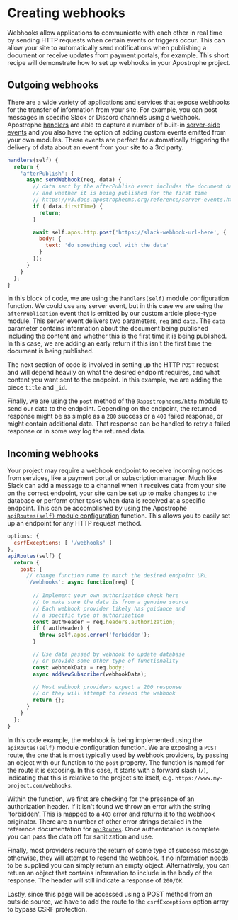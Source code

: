 # Creating webhooks

Webhooks allow applications to communicate with each other in real time by sending HTTP requests when certain events or triggers occur. This can allow your site to automatically send notifications when publishing a document or receive updates from payment portals, for example. This short recipe will demonstrate how to set up webhooks in your Apostrophe project.

## Outgoing webhooks

There are a wide variety of applications and services that expose webhooks for the transfer of information from your site. For example, you can post messages in specific Slack or Discord channels using a webhook. Apostrophe [handlers](/reference/module-api/module-overview.html#handlers-self) are able to capture a number of built-in [server-side events](../reference/server-events.md) and you also have the option of adding custom events emitted from your own modules. These events are perfect for automatically triggering the delivery of data about an event from your site to a 3rd party.

<AposCodeBlock>

```javascript
handlers(self) {
  return {
    'afterPublish': {
      async sendWebhook(req, data) {
        // data sent by the afterPublish event includes the document data 
        // and whether it is being published for the first time
        // https://v3.docs.apostrophecms.org/reference/server-events.html#afterpublish
        if (!data.firstTime) {
          return;
        }

        await self.apos.http.post('https://slack-webhook-url-here', {
          body: {
            text: 'do something cool with the data'
          }
        });
      }
    }
  };
}
```
  <template v-slot:caption>
    /modules/article/index.js
    </template>

</AposCodeBlock>

In this block of code, we are using the `handlers(self)` module configuration function. We could use any server event, but in this case we are using the `afterPublication` event that is emitted by our custom article piece-type module. This server event delivers two parameters, `req` and `data`. The `data` parameter contains information about the document being published including the content and whether this is the first time it is being published. In this case, we are adding an early return if this isn't the first time the document is being published.

The next section of code is involved in setting up the HTTP `POST` request and will depend heavily on what the desired endpoint requires, and what content you want sent to the endpoint. In this example, we are adding the piece `title` and `_id`.

Finally, we are using the `post` method of the [`@apostrophecms/http` module](https://v3.docs.apostrophecms.org/reference/modules/http.html#async-post-url-options) to send our data to the endpoint. Depending on the endpoint, the returned response might be as simple as a `200` success or a `400` failed response, or might contain additional data. That response can be handled to retry a failed response or in some way log the returned data.

## Incoming webhooks

Your project may require a webhook endpoint to receive incoming notices from services, like a payment portal or subscription manager. Much like Slack can add a message to a channel when it receives data from your site on the correct endpoint, your site can be set up to make changes to the database or perform other tasks when data is received at a specific endpoint. This can be accomplished by using the Apostrophe [`apiRoutes(self)` module configuration](https://v3.docs.apostrophecms.org/reference/module-api/module-overview.html#apiroutes-self) function. This allows you to easily set up an endpoint for any HTTP request method.

<AposCodeBlock>

```javascript
options: {
  csrfExceptions: [ '/webhooks' ]
},
apiRoutes(self) {
  return {
    post: {
      // change function name to match the desired endpoint URL
      '/webhooks': async function(req) {
        
        // Implement your own authorization check here
        // to make sure the data is from a genuine source
        // Each webhook provider likely has guidance and 
        // a specific type of authorization
        const authHeader = req.headers.authorization;
        if (!authHeader) {
          throw self.apos.error('forbidden');
        }

        // Use data passed by webhook to update database
        // or provide some other type of functionality
        const webhookData = req.body;
        async addNewSubscriber(webhookData);

        // Most webhook providers expect a 200 response
        // or they will attempt to resend the webhook
        return {};
      }
    }
  };
}
```
  <template v-slot:caption>
    /modules/subscription/index.js
  </template>

</AposCodeBlock>

In this code example, the webhook is being implemented using the `apiRoutes(self)` module configuration function. We are exposing a `POST` route, the one that is most typically used by webhook providers, by passing an object with our function to the `post` property. The function is named for the route it is exposing. In this case, it starts with a forward slash (`/`), indicating that this is relative to the project site itself, e.g. `https://www.my-project.com/webhooks`.

Within the function, we first are checking for the presence of an authorization header. If it isn't found we throw an error with the string 'forbidden'. This is mapped to a `403` error and returns it to the webhook originator. There are a number of other error strings detailed in the reference documentation for [`apiRoutes`](https://v3.docs.apostrophecms.org/reference/module-api/module-overview.html#returning-error-codes). Once authentication is complete you can pass the data off for sanitization and use.

Finally, most providers require the return of some type of success message, otherwise, they will attempt to resend the webhook. If no information needs to be supplied you can simply return an empty object. Alternatively, you can return an object that contains information to include in the body of the response. The header will still indicate a response of `200/OK`.

Lastly, since this page will be accessed using a POST method from an outside source, we have to add the route to the `csrfExceptions` option array to bypass CSRF protection.